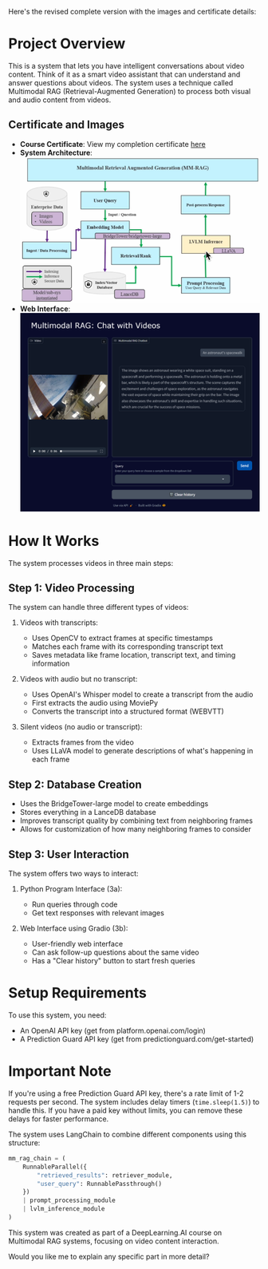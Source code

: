 Here's the revised complete version with the images and certificate details:

# Project Overview
This is a system that lets you have intelligent conversations about video content. Think of it as a smart video assistant that can understand and answer questions about videos. The system uses a technique called Multimodal RAG (Retrieval-Augmented Generation) to process both visual and audio content from videos.

## Certificate and Images
- **Course Certificate**: View my completion certificate [here](https://learn.deeplearning.ai/accomplishments/12b98ae0-cf49-4aa6-bb0a-7431fa9232a7?usp=sharing)
- **System Architecture**: ![Multimodal RAG System Architecture](Images/mm_rag.png)
- **Web Interface**: ![Gradio Web Interface](Images/gradio_interface.png)

# How It Works
The system processes videos in three main steps:

## Step 1: Video Processing
The system can handle three different types of videos:

1. Videos with transcripts:
   - Uses OpenCV to extract frames at specific timestamps
   - Matches each frame with its corresponding transcript text
   - Saves metadata like frame location, transcript text, and timing information

2. Videos with audio but no transcript:
   - Uses OpenAI's Whisper model to create a transcript from the audio
   - First extracts the audio using MoviePy
   - Converts the transcript into a structured format (WEBVTT)

3. Silent videos (no audio or transcript):
   - Extracts frames from the video
   - Uses LLaVA model to generate descriptions of what's happening in each frame

## Step 2: Database Creation
- Uses the BridgeTower-large model to create embeddings
- Stores everything in a LanceDB database
- Improves transcript quality by combining text from neighboring frames
- Allows for customization of how many neighboring frames to consider

## Step 3: User Interaction
The system offers two ways to interact:

1. Python Program Interface (3a):
   - Run queries through code
   - Get text responses with relevant images

2. Web Interface using Gradio (3b):
   - User-friendly web interface
   - Can ask follow-up questions about the same video
   - Has a "Clear history" button to start fresh queries

# Setup Requirements
To use this system, you need:
- An OpenAI API key (get from platform.openai.com/login)
- A Prediction Guard API key (get from predictionguard.com/get-started)

# Important Note
If you're using a free Prediction Guard API key, there's a rate limit of 1-2 requests per second. The system includes delay timers (`time.sleep(1.5)`) to handle this. If you have a paid key without limits, you can remove these delays for faster performance.

The system uses LangChain to combine different components using this structure:
```python
mm_rag_chain = (
    RunnableParallel({
        "retrieved_results": retriever_module,
        "user_query": RunnablePassthrough()
    })
    | prompt_processing_module
    | lvlm_inference_module
)
```

This system was created as part of a DeepLearning.AI course on Multimodal RAG systems, focusing on video content interaction.

Would you like me to explain any specific part in more detail?
